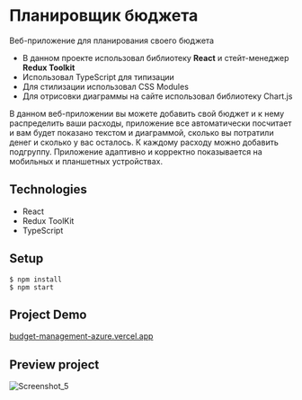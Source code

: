 # Планировщик бюджета

Веб-приложение для планирования своего бюджета
- В данном проекте использовал библиотеку **React** и стейт-менеджер **Redux Toolkit**
- Использовал TypeScript для типизации
- Для стилизации использовал CSS Modules
- Для отрисовки диаграммы на сайте использовал библиотеку Chart.js

В данном веб-приложении вы можете добавить свой бюджет и к нему распределить ваши расходы, приложение все автоматически посчитает и вам будет показано текстом и диаграммой, сколько вы потратили денег и сколько у вас осталось. К каждому расходу можно добавить подгруппу. Приложение адаптивно и корректно показывается на мобильных и планшетных устройствах.

## Technologies

- React
- Redux ToolKit
- TypeScript

## Setup

```
$ npm install
$ npm start
```

## Project Demo
[budget-management-azure.vercel.app](https://budget-management-azure.vercel.app/)

## Preview project
![Screenshot_5](https://user-images.githubusercontent.com/102315914/194779393-475b0a1e-48e4-4277-bb43-e89bf76b9b71.png)
